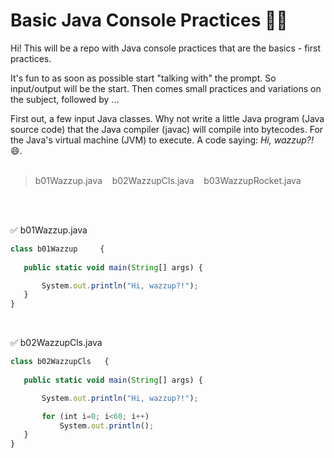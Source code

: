 # Basic Java Console Practices 🎄🎅

Hi!
This will be a repo with Java console practices that are the basics - first practices.<br>

It's fun to as soon as possible start "talking with" the prompt. So input/output will be the start. Then comes small practices and variations on the subject, followed by ...<br>

First out, a few input Java classes. Why not write a little Java program (Java source code) that the Java compiler (javac) will compile into bytecodes. For the Java's virtual machine (JVM) to execute. A code saying: <i>Hi, wazzup?!</i> 😄.<br><br>


> b01Wazzup.java &nbsp; &nbsp;b02WazzupCls.java &nbsp; &nbsp;b03WazzupRocket.java 

<br><br>

 ✅ b01Wazzup.java
 ``` javascript
 class b01Wazzup	 {
	
	public static void main(String[] args) {  

		System.out.println("Hi, wazzup?!"); 	
	}
} 
 ``` 
<br>

✅ b02WazzupCls.java
 ``` javascript
class b02WazzupCls	 {
	
	public static void main(String[] args) {  

		System.out.println("Hi, wazzup?!");

		for (int i=0; i<60; i++)
    	    System.out.println();
	}
} 
 ```